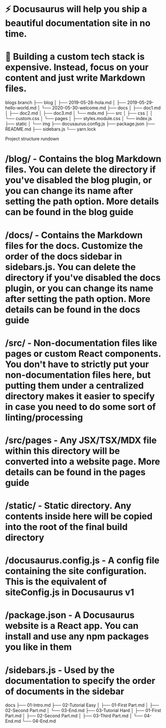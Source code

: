 
# ⚡️ Docusaurus will help you ship a beautiful documentation site in no time.

# 💸 Building a custom tech stack is expensive. Instead, focus on your content and just write Markdown files.

blogs branch
├── blog
│   ├── 2019-05-28-hola.md
│   ├── 2019-05-29-hello-world.md
│   └── 2020-05-30-welcome.md
├── docs
│   ├── doc1.md
│   ├── doc2.md
│   ├── doc3.md
│   └── mdx.md
├── src
│   ├── css
│   │   └── custom.css
│   └── pages
│       ├── styles.module.css
│       └── index.js
├── static
│   └── img
├── docusaurus.config.js
├── package.json
├── README.md
├── sidebars.js
└── yarn.lock

Project structure rundown

# /blog/ - Contains the blog Markdown files. You can delete the directory if you've disabled the blog plugin, or you can change its name after setting the path option. More details can be found in the blog guide
# /docs/ - Contains the Markdown files for the docs. Customize the order of the docs sidebar in sidebars.js. You can delete the directory if you've disabled the docs plugin, or you can change its name after setting the path option. More details can be found in the docs guide

# /src/ - Non-documentation files like pages or custom React components. You don't have to strictly put your non-documentation files here, but putting them under a centralized directory makes it easier to specify in case you need to do some sort of linting/processing
# /src/pages - Any JSX/TSX/MDX file within this directory will be converted into a website page. More details can be found in the pages guide

# /static/ - Static directory. Any contents inside here will be copied into the root of the final build directory

# /docusaurus.config.js - A config file containing the site configuration. This is the equivalent of siteConfig.js in Docusaurus v1
# /package.json - A Docusaurus website is a React app. You can install and use any npm packages you like in them

# /sidebars.js - Used by the documentation to specify the order of documents in the sidebar

docs
├── 01-Intro.md
├── 02-Tutorial Easy
│   ├── 01-First Part.md
│   ├── 02-Second Part.md
│   └── 03-End.md
├── 03-Tutorial Hard
│   ├── 01-First Part.md
│   ├── 02-Second Part.md
│   ├── 03-Third Part.md
│   └── 04-End.md
└── 04-End.md